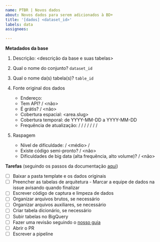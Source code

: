 ```yaml
---
name: PTBR | Novos dados
about: Novos dados para serem adicionados à BD+
title: '[dados] <dataset_id>'
labels: data
assignees: 

---
```


**Metadados da base**

1. Descrição: <descrição da base e suas tabelas>

<!-- Para (2) e (3): veja como nomeamos nossos conjuntos e tabelas aqui https://basedosdados.github.io/mais/style_data/#nomea%C3%A7%C3%A3o-de-bases-e-tabelas -->

2. Qual o nome do conjunto? `dataset_id`

3. Qual o nome da(s) tabela(s)? `table_id`

4. Fonte original dos dados
    * Endereço: <url>
    * Tem API? <sim> / <não>
    * É grátis? <sim> / <não>
    * Cobertura espacial: <area.slug>
    * Cobertura temporal: de YYYY-MM-DD a YYYY-MM-DD
    * Frequência de atualização: <year> / <semester> / <quarter> / <month> / <day> / <hour> / <minute> / <second>

5. Raspagem
    * Nível de dificuldade: <baixo> / <médio> / <alto>
    * Existe código semi-pronto? <sim> / <não>
    * Dificuldades de big data (alta frequência, alto volume)? <sim> / <não>

**Tarefas** (seguindo os passos da documentação [aqui](https://basedosdados.github.io/mais/colab_data/))

- [ ] Baixar a pasta template e os dados originais
- [ ] Preencher as tabelas de arquitetura - Marcar a equipe de dados na issue avisando quando finalizar
- [ ] Escrever código de captura e limpeza de dados
- [ ] Organizar arquivos brutos, se necessário
- [ ] Organizar arquivos auxiliares, se necessário
- [ ] Criar tabela dicionário, se necessário
- [ ] Subir tabelas no BigQuery
- [ ] Fazer uma revisão seguindo o [nosso guia](https://github.com/basedosdados/.github/wiki/Dados#como-fazer-code-review)
- [ ] Abrir o PR
- [ ] Escrever a pipeline
